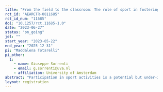 ```yaml
---
title: "From the field to the classroom: The role of sport in fostering children’s development and wellbeing"
rct_id: "AEARCTR-0011685"
rct_id_num: "11685"
doi: "10.1257/rct.11685-1.0"
date: "2023-06-27"
status: "on_going"
jel: ""
start_year: "2023-05-22"
end_year: "2025-12-31"
pi: "Maddalena Totarelli"
pi_other:
  1:
    - name: Giuseppe Sorrenti
    - email: g.sorrenti@uva.nl
    - affiliation: University of Amsterdam
abstract: "Participation in sport activities is a potential but under-investigated driver of child development. This project evaluates whether the exposure of children from disadvantaged neighborhoods to sport-related activities, i.e., a class on healthy lifestyle and 1-year free access to sport facilities, has the potential to foster wellbeing, inclusion, and social skills. "
layout: registration
---
```


